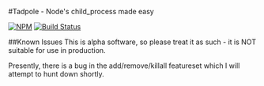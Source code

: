 #Tadpole - Node's child_process made easy

[![NPM](https://nodei.co/npm/tadpole.png?downloads=true&stars=true)](https://nodei.co/npm/tadpole/)
[![Build Status](https://travis-ci.org/bportnoy/tadpole.svg?branch=master)](https://travis-ci.org/bportnoy/tadpole)

##Known Issues
This is alpha software, so please treat it as such - it is NOT suitable for use in production.

Presently, there is a bug in the add/remove/killall featureset which I will attempt to hunt down shortly.